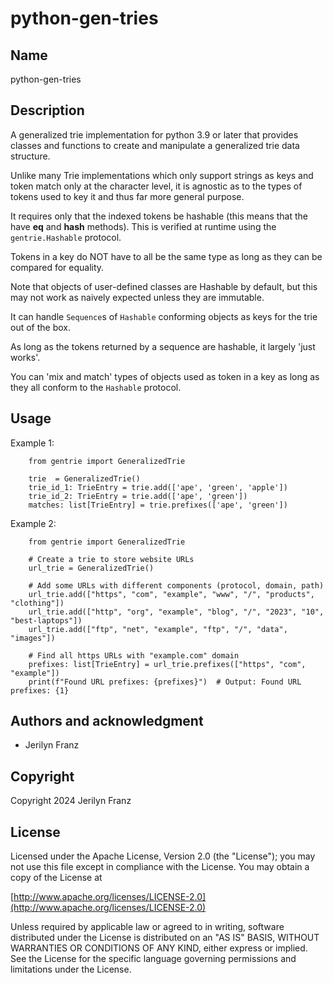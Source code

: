 # python-gen-tries

## Name

python-gen-tries

## Description

A generalized trie implementation for python 3.9 or later that provides classes and
functions to create and manipulate a generalized trie data structure. 

Unlike many Trie implementations which only support strings as keys
and token match only at the character level, it is agnostic as to the
types of tokens used to key it and thus far more general purpose.

It requires only that the indexed tokens be hashable (this means that the have
__eq__ and __hash__ methods). This is verified at runtime using the `gentrie.Hashable` protocol.

Tokens in a key do NOT have to all be the same type as long as they
can be compared for equality.

Note that objects of user-defined classes are Hashable by default, but this
may not work as naively expected unless they are immutable.

It can handle `Sequence`s of `Hashable` conforming objects as keys
for the trie out of the box.

As long as the tokens returned by a sequence are hashable, it largely 'just works'.

You can 'mix and match' types of objects used as token in a key as
long as they all conform to the `Hashable` protocol.

## Usage

Example 1:
```
    from gentrie import GeneralizedTrie

    trie  = GeneralizedTrie()
    trie_id_1: TrieEntry = trie.add(['ape', 'green', 'apple'])
    trie_id_2: TrieEntry = trie.add(['ape', 'green'])
    matches: list[TrieEntry] = trie.prefixes(['ape', 'green'])
```

Example 2:
```
    from gentrie import GeneralizedTrie

    # Create a trie to store website URLs
    url_trie = GeneralizedTrie()

    # Add some URLs with different components (protocol, domain, path)
    url_trie.add(["https", "com", "example", "www", "/", "products", "clothing"])
    url_trie.add(["http", "org", "example", "blog", "/", "2023", "10", "best-laptops"])
    url_trie.add(["ftp", "net", "example", "ftp", "/", "data", "images"])

    # Find all https URLs with "example.com" domain
    prefixes: list[TrieEntry] = url_trie.prefixes(["https", "com", "example"])
    print(f"Found URL prefixes: {prefixes}")  # Output: Found URL prefixes: {1}
```

## Authors and acknowledgment

- Jerilyn Franz

## Copyright

Copyright 2024 Jerilyn Franz

## License

Licensed under the Apache License, Version 2.0 (the "License");
you may not use this file except in compliance with the License.
You may obtain a copy of the License at

[http://www.apache.org/licenses/LICENSE-2.0](http://www.apache.org/licenses/LICENSE-2.0)

Unless required by applicable law or agreed to in writing, software
distributed under the License is distributed on an "AS IS" BASIS,
WITHOUT WARRANTIES OR CONDITIONS OF ANY KIND, either express or implied.
See the License for the specific language governing permissions and
limitations under the License.
